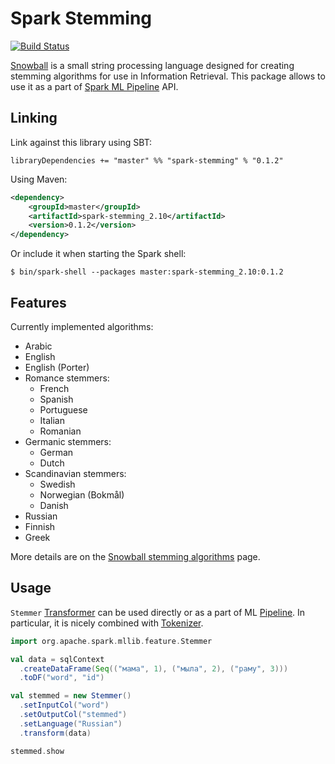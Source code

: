 # Spark Stemming

[![Build Status](https://travis-ci.org/master/spark-stemming.svg?branch=master)](https://travis-ci.org/master/spark-stemming)

[Snowball](http://snowballstem.org/) is a small string processing language
designed for creating stemming algorithms for use in Information Retrieval.
This package allows to use it as a part of [Spark ML
Pipeline](https://spark.apache.org/docs/latest/ml-guide.html) API.

## Linking

Link against this library using SBT:

```
libraryDependencies += "master" %% "spark-stemming" % "0.1.2"
```

Using Maven:

```xml
<dependency>
    <groupId>master</groupId>
    <artifactId>spark-stemming_2.10</artifactId>
    <version>0.1.2</version>
</dependency>
```

Or include it when starting the Spark shell:

```
$ bin/spark-shell --packages master:spark-stemming_2.10:0.1.2
```

## Features

Currently implemented algorithms:

* Arabic
* English
* English (Porter)
* Romance stemmers:
  * French
  * Spanish
  * Portuguese
  * Italian
  * Romanian
* Germanic stemmers:
  * German
  * Dutch
* Scandinavian stemmers:
  * Swedish
  * Norwegian (Bokmål)
  * Danish
* Russian
* Finnish
* Greek

More details are on the [Snowball stemming algorithms](http://snowballstem.org/algorithms/) page.

## Usage

`Stemmer`
[Transformer](https://spark.apache.org/docs/latest/ml-guide.html#transformers)
can be used directly or as a part of ML
[Pipeline](https://spark.apache.org/docs/latest/ml-guide.html#pipeline). In
particular, it is nicely combined with
[Tokenizer](https://spark.apache.org/docs/latest/ml-features.html#tokenizer).

```scala
import org.apache.spark.mllib.feature.Stemmer

val data = sqlContext
  .createDataFrame(Seq(("мама", 1), ("мыла", 2), ("раму", 3)))
  .toDF("word", "id")

val stemmed = new Stemmer()
  .setInputCol("word")
  .setOutputCol("stemmed")
  .setLanguage("Russian")
  .transform(data)

stemmed.show
```
